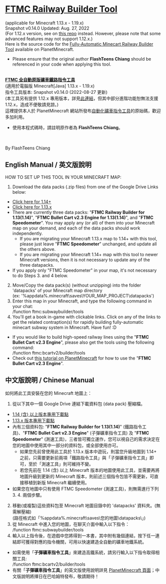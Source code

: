 # [FTMC Railway Builder Tool](https://www.planetminecraft.com/mod/1-12-x-vanilla-mod-fully-automatic-minecart-railway-builder-tool/)
(applicable for Minecraft 1.13.x - 1.19.x)<br>
Snapshot v0.14.0 Updated: Aug. 27, 2022<br>
(For 1.12.x version, see on [this repo](https://github.com/flashteens/FTMCRailBuilder) instead. However, please note that some advanced features may not support 1.12.x.)<br>
Here is the source code for the [Fully-Automatic Minecart Railway Builder Tool](https://www.planetminecraft.com/mod/1-12-x-vanilla-mod-fully-automatic-minecart-railway-builder-tool/) available on PlanetMinecraft.
* Please ensure that the original author **FlashTeens Chiang** should be referenced in your code when applying this tool.
<br>
<b><a href='https://www.planetminecraft.com/mod/1-12-x-vanilla-mod-fully-automatic-minecart-railway-builder-tool/'>FTMC 全自動原版礦車鐵路指令工具</a></b><br>
(適用於電腦版 Minecraft[Java] 1.13.x - 1.19.x)<br>
指令工具版本: Snapshot v0.14.0 (2022-08-27 更新)<br>
(本工具另有提供 1.12.x 專用版本，詳見<a href='https://github.com/flashteens/FTMCRailBuilder'>此連結</a>，但其中部分進階功能恕無法支援 1.12.x，造成不便敬請見諒。)<br>
這裡提供本人於 PlanetMinecraft 網站所發布<a href='https://www.planetminecraft.com/mod/1-12-x-vanilla-mod-fully-automatic-minecart-railway-builder-tool/'>自動化礦車指令工具</a>的原始碼，歡迎多加利用。

* 使用本程式碼時，請註明原作者為 <b>FlashTeens Chiang</b>。
<br>
<br>
By FlashTeens Chiang

## English Manual / 英文版說明

HOW TO SET UP THIS TOOL IN YOUR MINECRAFT MAP:
1. Download the data packs (.zip files) from one of the Google Drive Links below:
  * [Click here for 1.14+](https://drive.google.com/open?id=1i0RpLMziBHDBAy-fdQtkVPNrEIFL-fe7)
  * [Click here for 1.13.x](https://drive.google.com/open?id=1EqN13Qx_NxTx00wz4j64mXb0agOAUItS)
* There are currently three data packs: "<b>FTMC Railway Builder for 1.13(1.14)</b>", "<b>FTMC Bullet Cart v2.3 Engine for 1.13(1.14)</b>", and "<b>FTMC Speedometer</b>". You may apply any (or all) of them into your Minecraft map on your demand, and each of the data packs should work independently.
  * If you are migrating your Minecraft 1.13.x map to 1.14+ with this tool, please just leave "<b>FTMC Speedometer</b>" unchanged, and update all the others above.
  * If you are migrating your Minecraft 1.14+ map with this tool to newer Minecraft versions, then it is not necessary to update any of the three datapacks.
* If you apply only "FTMC Speedometer" in your map, it's not necessary to do Steps 3. and 4 below.
2. Move/Copy the data pack(s) (without unzipping) into the folder 'datapacks' of your Minecraft map directory<br>
   (ex: '%appdata%\.minecraft\saves\YOUR_MAP_PROJECT\datapacks\')
3. Enter this map in your Minecraft, and type the following command in your chat:<br>
   /function ftmc:subwaybuilder/tools<br>
4. You'll get a book in-game with clickable links. Click on any of the links to get the related contraption(s) for rapidly building fully-automatic minecart subway system in Minecraft. Have fun! :D
* If you would like to build high-speed railway lines using the "<b>FTMC Bullet Cart v2.3 Engine</b>", please also get the tools using the following command:<br>
   /function ftmc:bcartv2/builder/tools<br>
* Check out [this tutorial on PlanetMinecraft](https://www.planetminecraft.com/mod/1-13-instant-high-speed-railway-builder-tool-datapack/) for how to use the "<b>FTMC Bullet Cart v2.3 Engine</b>".


## 中文版說明 / Chinese Manual

如何將此工具安裝在您的 Minecraft 地圖上：
1. 從以下其中一個 Google Drive 連結下載資料包 (data pack) 壓縮檔。
  * [1.14 (含) 以上版本專用下載點](https://drive.google.com/open?id=1i0RpLMziBHDBAy-fdQtkVPNrEIFL-fe7)
  * [1.13.x 版本專用下載點](https://drive.google.com/open?id=1EqN13Qx_NxTx00wz4j64mXb0agOAUItS)
* 內有三個資料包: "<b>FTMC Railway Builder for 1.13(1.14)</b>" (鐵路指令工具)、"<b>FTMC Bullet Cart v2.3 Engine</b>" (子彈礦車指令工具) 及 "<b>FTMC Speedometer</b>" (測速工具)，三者皆可獨立運作，您可以視自己的需求決定在您的地圖中使用其中一部分的資料包，或全部使用亦可。
  * 如果您先前曾使用此工具於 1.13.x 版本中遊玩，則當您升級地圖到 1.14+ 之前，只需要更新前兩項「鐵路指令工具」與「子彈礦車指令工具」即可，至於「測速工具」則可維持不變。
  * 若您先前在 1.14 (含) 以上 Minecraft 版本的地圖使用此工具，並需要再將地圖升級到更新的 Minecraft 版本，則前述三個指令包皆不需更新，可直接移植到新版 Minecraft 繼續使用。
* 如果您在地圖中只有使用 FTMC Speedometer (測速工具)，則無需進行下列 3. 4. 兩個步驟。
2. 移動(或複製)這些資料包至 Minecraft 地圖目錄中的 'datapacks' 資料夾。(無需解壓縮)<br>
   (路徑格式如「%appdata%\.minecraft\saves\您的地圖\datapacks\」)
3. 從 Minecraft 中進入您的地圖，在聊天介面中輸入以下指令：<br>
   /function ftmc:subwaybuilder/tools<br>
4. 輸入以上指令後，在遊戲中您將得到一本書，其中附有幾個連結，按下任一連結即可獲得對應的指令機關，可用以快速建造全自動的礦車地鐵系統。
* 如需使用「<b>子彈礦車指令工具</b>」來建造高鐵系統，請另行輸入以下指令取得相關工具:<br>
   /function ftmc:bcartv2/builder/tools<br>
* 有關「<b>子彈礦車指令工具</b>」的英文版使用說明詳見 [PlanetMinecraft 頁面](https://www.planetminecraft.com/mod/1-13-instant-high-speed-railway-builder-tool-datapack/)；中文版說明將擇日在巴哈姆特發布，敬請期待！
